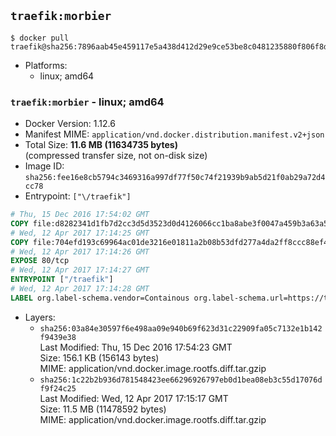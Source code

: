 ## `traefik:morbier`

```console
$ docker pull traefik@sha256:7896aab45e459117e5a438d412d29e9ce53be8c0481235880f806f8d870256a9
```

-	Platforms:
	-	linux; amd64

### `traefik:morbier` - linux; amd64

-	Docker Version: 1.12.6
-	Manifest MIME: `application/vnd.docker.distribution.manifest.v2+json`
-	Total Size: **11.6 MB (11634735 bytes)**  
	(compressed transfer size, not on-disk size)
-	Image ID: `sha256:fee16e8cb5794c3469316a997df77f50c74f21939b9ab5d21f0ab29a72d4cc78`
-	Entrypoint: `["\/traefik"]`

```dockerfile
# Thu, 15 Dec 2016 17:54:02 GMT
COPY file:d8282341d1fb7d2cc3d5d3523d0d4126066cc1ba8abe3f0047a459b3a63a5653 in /etc/ssl/certs/ 
# Wed, 12 Apr 2017 17:14:25 GMT
COPY file:704efd193c69964ac01de3216e01811a2b08b53dfd277a4da2ff8ccc88ef42c4 in / 
# Wed, 12 Apr 2017 17:14:26 GMT
EXPOSE 80/tcp
# Wed, 12 Apr 2017 17:14:27 GMT
ENTRYPOINT ["/traefik"]
# Wed, 12 Apr 2017 17:14:28 GMT
LABEL org.label-schema.vendor=Containous org.label-schema.url=https://traefik.io org.label-schema.name=Traefik org.label-schema.description=A modern reverse-proxy org.label-schema.version=v1.2.2 org.label-schema.docker.schema-version=1.0
```

-	Layers:
	-	`sha256:03a84e30597f6e498aa09e940b69f623d31c22909fa05c7132e1b142f9439e38`  
		Last Modified: Thu, 15 Dec 2016 17:54:23 GMT  
		Size: 156.1 KB (156143 bytes)  
		MIME: application/vnd.docker.image.rootfs.diff.tar.gzip
	-	`sha256:1c22b2b936d781548423ee66296926797eb0d1bea08eb3c55d17076df9f24c25`  
		Last Modified: Wed, 12 Apr 2017 17:15:17 GMT  
		Size: 11.5 MB (11478592 bytes)  
		MIME: application/vnd.docker.image.rootfs.diff.tar.gzip
